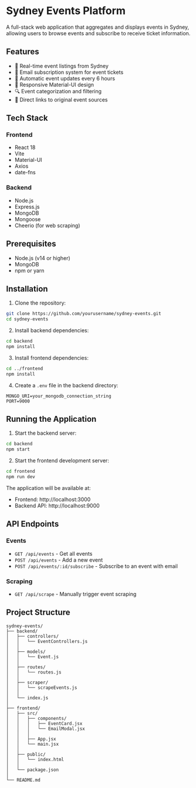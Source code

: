 # Sydney Events Platform

A full-stack web application that aggregates and displays events in Sydney, allowing users to browse events and subscribe to receive ticket information.

## Features

- 🎫 Real-time event listings from Sydney
- 📧 Email subscription system for event tickets
- 🔄 Automatic event updates every 6 hours
- 📱 Responsive Material-UI design
- 🔍 Event categorization and filtering
- 🔗 Direct links to original event sources

## Tech Stack

### Frontend
- React 18
- Vite
- Material-UI
- Axios
- date-fns

### Backend
- Node.js
- Express.js
- MongoDB
- Mongoose
- Cheerio (for web scraping)

## Prerequisites

- Node.js (v14 or higher)
- MongoDB
- npm or yarn

## Installation

1. Clone the repository:
```bash
git clone https://github.com/yourusername/sydney-events.git
cd sydney-events
```

2. Install backend dependencies:
```bash
cd backend
npm install
```

3. Install frontend dependencies:
```bash
cd ../frontend
npm install
```

4. Create a `.env` file in the backend directory:
```env
MONGO_URI=your_mongodb_connection_string
PORT=9000
```

## Running the Application

1. Start the backend server:
```bash
cd backend
npm start
```

2. Start the frontend development server:
```bash
cd frontend
npm run dev
```

The application will be available at:
- Frontend: http://localhost:3000
- Backend API: http://localhost:9000

## API Endpoints

### Events
- `GET /api/events` - Get all events
- `POST /api/events` - Add a new event
- `POST /api/events/:id/subscribe` - Subscribe to an event with email

### Scraping
- `GET /api/scrape` - Manually trigger event scraping

## Project Structure

```
sydney-events/
├── backend/
│   ├── controllers/
│   │   └── EventControllers.js
│   │   
│   ├── models/
│   │   └── Event.js
│   │   
│   ├── routes/
│   │   └── routes.js
│   │   
│   ├── scraper/
│   │   └── scrapeEvents.js
│   │   
│   └── index.js
│   
├── frontend/
│   ├── src/
│   │   ├── components/
│   │   │   ├── EventCard.jsx
│   │   │   └── EmailModal.jsx
│   │   │   
│   │   ├── App.jsx
│   │   └── main.jsx
│   │   
│   ├── public/
│   │   └── index.html
│   │   
│   └── package.json
│   
└── README.md 